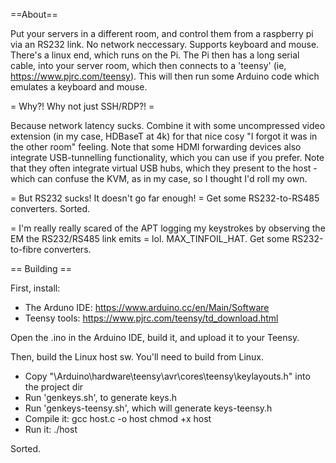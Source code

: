 ==About==

Put your servers in a different room, and control them from a raspberry pi via an RS232 link. No network neccessary. Supports keyboard and mouse.
There's a linux end, which runs on the Pi. The Pi then has a long serial cable, into your server room, which then connects to a 'teensy' (ie, https://www.pjrc.com/teensy). This will then run some Arduino code which emulates a keyboard and mouse.

= Why?! Why not just SSH/RDP?! =

Because network latency sucks. Combine it with some uncompressed video extension (in my case, HDBaseT at 4k) for that nice cosy "I forgot it was in the other room" feeling.
Note that some HDMI forwarding devices also integrate USB-tunnelling functionality, which you can use if you prefer. Note that they often integrate virtual USB hubs, which they present to the host - which can confuse the KVM, as in my case, so I thought I'd roll my own.

= But RS232 sucks! It doesn't go far enough! =
Get some RS232-to-RS485 converters. Sorted.

= I'm really really scared of the APT logging my keystrokes by observing the EM the RS232/RS485 link emits = 
lol. MAX_TINFOIL_HAT. Get some RS232-to-fibre converters.

== Building ==

First, install:

* The Arduno IDE: https://www.arduino.cc/en/Main/Software
* Teensy tools: https://www.pjrc.com/teensy/td_download.html

Open the .ino in the Arduino IDE, build it, and upload it to your Teensy.

Then, build the Linux host sw. You'll need to build from Linux.

* Copy "\Arduino\hardware\teensy\avr\cores\teensy\keylayouts.h" into the project dir
* Run 'genkeys.sh', to generate keys.h
* Run 'genkeys-teensy.sh', which will generate keys-teensy.h
* Compile it:
  gcc host.c -o host
  chmod +x host
* Run it:
  ./host

Sorted.
